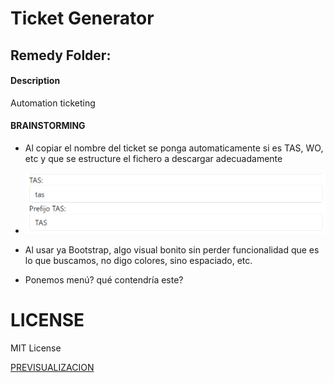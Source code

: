 # Ticket Generator

## Remedy Folder:

#### Description

Automation ticketing


#### BRAINSTORMING

- Al copiar el nombre del ticket se ponga automaticamente si es TAS, WO, etc y que se estructure el fichero a descargar adecuadamente
- ![alt text](image.png)

  
- Al usar ya Bootstrap, algo visual bonito sin perder funcionalidad que es lo que buscamos, no digo colores, sino espaciado, etc.
- Ponemos menú? qué contendría este?

# LICENSE

MIT License

[PREVISUALIZACION](https://gcct-systems.github.io/Remedy_Ticket_Folder_Generator/)
